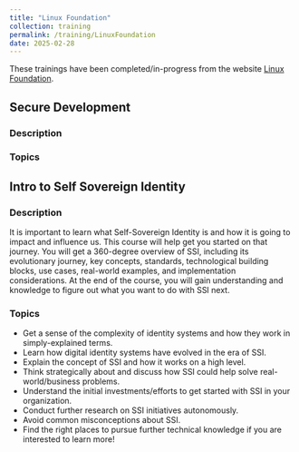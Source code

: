 ```yaml
---
title: "Linux Foundation"
collection: training
permalink: /training/LinuxFoundation
date: 2025-02-28
---
```


These trainings have been completed/in-progress from the website [Linux Foundation](https://training.linuxfoundation.org/certification/verify/).

## Secure Development
### Description


### Topics

## Intro to Self Sovereign Identity
### Description
It is important to learn what Self-Sovereign Identity is and how it is going to impact and influence us. This course will help get you started on that journey. You will get a 360-degree overview of SSI, including its evolutionary journey, key concepts, standards, technological building blocks, use cases, real-world examples, and implementation considerations. At the end of the course, you will gain understanding and knowledge to figure out what you want to do with SSI next.

### Topics
- Get a sense of the complexity of identity systems and how they work in simply-explained terms.
- Learn how digital identity systems have evolved in the era of SSI.
- Explain the concept of SSI and how it works on a high level.
- Think strategically about and discuss how SSI could help solve real-world/business problems.
- Understand the initial investments/efforts to get started with SSI in your organization.
- Conduct further research on SSI initiatives autonomously.
- Avoid common misconceptions about SSI.
- Find the right places to pursue further technical knowledge if you are interested to learn more!
